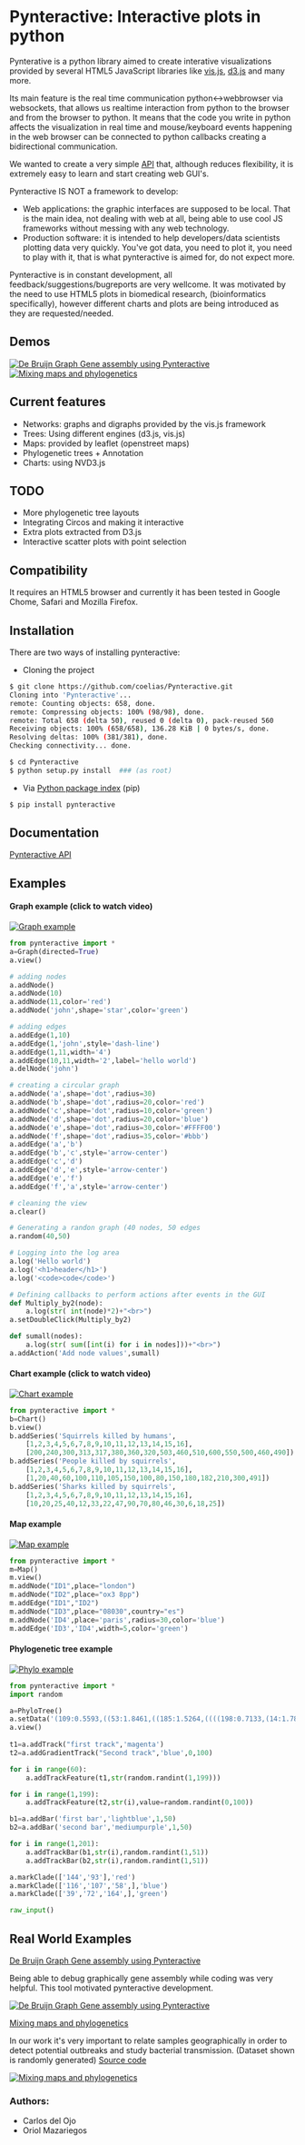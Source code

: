 # Pynteractive: Interactive plots in python
Pynterative is a python library aimed to create interative visualizations provided by several HTML5 JavaScript libraries like [vis.js](http://visjs.org/), [d3.js](http://d3js.org/) and many more.

Its main feature is the real time communication python<->webbrowser via websockets, that allows us realtime interaction from python to the browser and from the browser to python. It means that the code you  write in python affects the visualization in real time and mouse/keyboard events happening in the web browser can be connected to python callbacks creating a bidirectional communication. 

We wanted to create a very simple [API](http://coelias.github.io/Pynteractive/html/) that, although reduces flexibility, it is extremely easy to learn and start creating web GUI's.

Pynteractive IS NOT a framework to develop: 
* Web applications: the graphic interfaces are supposed to be local. That is the main idea, not dealing with web at all, being able to use cool JS frameworks without messing with any web technology.
* Production software: it is intended to help developers/data scientists plotting data very quickly. You've got data, you need to plot it, you need to play with it, that is what pynteractive is aimed for, do not expect more.

Pynteractive is in constant development, all feedback/suggestions/bugreports are very wellcome. It was motivated by the need to use HTML5 plots in biomedical research, (bioinformatics specifically), however different charts and plots are being introduced as they are requested/needed. 

## Demos

[![De Bruijn Graph Gene assembly using Pynteractive](http://coelias.github.io/Pynteractive/imgs/debruijn.gif)](https://vimeo.com/128206058)
[![Mixing maps and phylogenetics](http://coelias.github.io/Pynteractive/imgs/phylomap.gif)](https://vimeo.com/133534670)

## Current features

* Networks: graphs and digraphs provided by the vis.js framework
* Trees: Using different engines (d3.js, vis.js)
* Maps: provided by leaflet (openstreet maps)
* Phylogenetic trees + Annotation
* Charts: using NVD3.js

## TODO

* More phylogenetic tree layouts
* Integrating Circos and making it interactive
* Extra plots extracted from D3.js
* Interactive scatter plots with point selection

## Compatibility

It requires an HTML5 browser and currently it has been tested in Google Chome, Safari and Mozilla Firefox.

## Installation

There are two ways of installing pynteractive:

* Cloning the project

```bash
$ git clone https://github.com/coelias/Pynteractive.git
Cloning into 'Pynteractive'...
remote: Counting objects: 658, done.
remote: Compressing objects: 100% (98/98), done.
remote: Total 658 (delta 50), reused 0 (delta 0), pack-reused 560
Receiving objects: 100% (658/658), 136.28 KiB | 0 bytes/s, done.
Resolving deltas: 100% (381/381), done.
Checking connectivity... done.

$ cd Pynteractive
$ python setup.py install  ### (as root)
```
 
* Via [Python package index](https://pypi.python.org/pypi/pip) (pip)
```bash
$ pip install pynteractive
```

## Documentation

[Pynteractive API](http://coelias.github.io/Pynteractive/html/)

## Examples

#### Graph example (click to watch video)

[![Graph example](http://coelias.github.io/Pynteractive/imgs/GraphGif.gif)](https://vimeo.com/128141946)

```python
from pynteractive import *
a=Graph(directed=True)
a.view()

# adding nodes
a.addNode()
a.addNode(10)
a.addNode(11,color='red')
a.addNode('john',shape='star',color='green')

# adding edges
a.addEdge(1,10)
a.addEdge(1,'john',style='dash-line')
a.addEdge(1,11,width='4')
a.addEdge(10,11,width='2',label='hello world')
a.delNode('john')

# creating a circular graph
a.addNode('a',shape='dot',radius=30)
a.addNode('b',shape='dot',radius=20,color='red')
a.addNode('c',shape='dot',radius=10,color='green')
a.addNode('d',shape='dot',radius=20,color='blue')
a.addNode('e',shape='dot',radius=30,color='#FFFF00')
a.addNode('f',shape='dot',radius=35,color='#bbb')
a.addEdge('a','b')
a.addEdge('b','c',style='arrow-center')
a.addEdge('c','d')
a.addEdge('d','e',style='arrow-center')
a.addEdge('e','f')
a.addEdge('f','a',style='arrow-center')

# cleaning the view
a.clear()

# Generating a randon graph (40 nodes, 50 edges
a.random(40,50)

# Logging into the log area
a.log('Hello world')
a.log('<h1>header</h1>')
a.log('<code>code</code>')

# Defining callbacks to perform actions after events in the GUI
def Multiply_by2(node):
    a.log(str( int(node)*2)+"<br>")
a.setDoubleClick(Multiply_by2)

def sumall(nodes):
    a.log(str( sum([int(i) for i in nodes]))+"<br>")
a.addAction('Add node values',sumall)
```

#### Chart example (click to watch video)

[![Chart example](http://coelias.github.io/Pynteractive/imgs/ChartGif.gif)](https://vimeo.com/128177043)

```python
from pynteractive import *
b=Chart()
b.view()
b.addSeries('Squirrels killed by humans',
    [1,2,3,4,5,6,7,8,9,10,11,12,13,14,15,16],
    [200,240,300,313,317,380,360,320,503,460,510,600,550,500,460,490]) 
b.addSeries('People killed by squirrels',
    [1,2,3,4,5,6,7,8,9,10,11,12,13,14,15,16],
    [1,20,40,60,100,110,105,150,100,80,150,180,182,210,300,491])
b.addSeries('Sharks killed by squirrels',
    [1,2,3,4,5,6,7,8,9,10,11,12,13,14,15,16],
    [10,20,25,40,12,33,22,47,90,70,80,46,30,6,18,25])
```

#### Map example
[![Map example](http://coelias.github.io/Pynteractive/imgs/map.png)](http://coelias.github.io/Pynteractive/imgs/map.png)


```python
from pynteractive import *
m=Map()
m.view()
m.addNode("ID1",place="london")
m.addNode("ID2",place="ox3 8pp")
m.addEdge("ID1","ID2")
m.addNode("ID3",place="08030",country="es")
m.addNode('ID4',place='paris',radius=30,color='blue')
m.addEdge('ID3','ID4',width=5,color='green')
```

#### Phylogenetic tree example
[![Phylo example](http://coelias.github.io/Pynteractive/imgs/phylo.svg)](http://coelias.github.io/Pynteractive/imgs/phylo.svg)


```python
from pynteractive import *
import random

a=PhyloTree()
a.setData('(109:0.5593,((53:1.8461,((185:1.5264,((((198:0.7133,(14:1.7812,(70:0.9566,((178:1.4691,((45:0.7471,(194:0.6693,((44:0.5577,((13:0.8088,((191:0.5682,((61:0.5975,(88:3.2495,(9:1.0308,(96:0.8686,(((115:0.8278,(123:0.8377,(1:0.5639,179:1.0903):0.5946):1.4461):0.7937,(16:1.1170,154:0.6546):0.6107):0.5630,(23:0.6146,(64:0.6340,81:0.6373):1.7269):1.4345):0.9564):0.8100):0.6957):0.5944):1.0511,((56:1.9748,160:0.5840):0.9831,((66:0.6673,(42:0.7604,121:0.9784):0.8448):0.7313,(7:0.6708,162:0.7519):0.8166):1.0403):1.1924):0.9697):0.7165,(117:0.7042,(184:1.4130,(50:0.9100,(101:0.8581,(37:0.6301,200:0.8667):0.6302):1.1244):1.4690):1.9430):0.8444):0.5968):0.6728,(30:1.1661,33:1.1261):0.8310):2.2959):0.7608,(190:0.6007,196:0.9444):0.6424):0.6270):0.8282):0.9730,(24:1.4291,118:0.8477):1.4567):0.6991):0.8921,((133:0.7706,(28:0.5830,(134:0.6095,175:0.6930):0.7241):0.8666):0.9387,(111:1.0094,(136:0.5893,138:1.1745):1.5885):0.7924):0.5738):0.8773):0.5963):0.6160):1.0136,((65:1.1500,97:1.0232):1.3978,((57:0.5738,187:1.6658):0.6071,((19:0.7025,(174:1.3017,(104:1.2256,(114:0.8844,132:0.9376):0.6582):0.7183):1.1257):0.5755,(95:0.9269,((142:0.9090,(39:0.6623,(72:0.6360,164:0.9143):0.7035):4.5670):0.6282,((25:0.9429,(146:0.6349,(137:2.3101,((86:0.5907,(151:0.6346,171:0.6288):1.2030):1.2696,(32:0.5801,161:0.5600):1.3039):1.5206):0.5787):0.6616):0.7571,(43:2.0269,(131:0.6637,(12:1.7647,(156:1.1010,(172:0.8216,(153:0.8397,(((11:1.1326,188:0.7363):1.2086,(35:0.6256,(189:0.5714,((159:2.1437,(120:0.7276,(79:0.8632,98:0.8285):0.6579):0.8806):0.7212,(63:0.8597,85:0.7613):1.1212):0.5833):0.9273):0.6866):0.8127,(8:1.4761,(176:0.6388,(173:0.6236,(38:0.7009,177:0.6063):0.7085):1.4928):1.0702):0.5824):1.1679):1.5157):0.6207):1.2862):0.9861):0.9956):0.8808):0.7404):0.7407):1.4742):2.3546):0.6926):1.6898):1.0044,(68:3.0620,181:0.8448):0.7053):0.6960,(36:0.9977,76:0.6317):0.8789):0.6850):0.6060,(130:1.8879,(27:0.9512,(163:0.7594,197:1.3480):2.2115):0.7601):1.8072):1.2875):0.8267,(193:1.5216,(4:0.6166,(112:0.7144,147:0.9374):0.7245):0.6220):0.6376):1.6023,((82:2.8243,((92:1.1603,148:1.2875):0.6096,(18:2.2320,110:0.9872):1.3756):0.6613):0.8081,(3:0.6139,(94:0.8184,(80:2.5720,(149:1.2856,((59:0.7261,((139:1.2208,(62:0.6156,87:0.5686):0.8219):0.5661,(31:0.6006,55:0.7081):0.8803):0.5895):4.4796,(29:1.0162,((150:0.8578,(6:0.7863,106:0.5613):0.6144):0.9523,(51:2.2633,(199:0.8779,(126:0.5832,(99:1.2345,(((47:0.5868,52:0.5764):0.5797,((89:2.4215,((34:1.3367,168:1.2975):0.9865,(40:1.4390,(119:0.6238,(186:0.6974,(69:0.5586,((107:0.6821,(58:1.3881,116:0.9332):1.2708):0.9753,((10:1.1451,54:1.2720):1.1650,((141:1.0443,(74:1.8388,(21:1.1221,83:0.8512):1.5698):0.8246):0.5762,(129:0.6327,(75:0.8794,(48:0.8473,125:1.0579):0.8496):0.8923):0.6014):1.3489):1.8732):0.8591):0.5691):1.2968):0.9153):1.0208):0.6514):0.6898,(166:1.4354,(22:0.7493,(2:1.1837,(183:0.9209,(5:1.1304,(93:1.1079,144:0.6024):0.5676):1.7392):1.0896):0.6673):0.5778):0.5953):0.7470):0.5946,(((26:1.2338,165:0.7093):1.2264,((195:1.5322,(158:1.4151,(170:0.6407,(67:0.9098,(49:0.9280,143:0.7676):1.3389):0.5612):0.6873):0.9481):0.7016,(90:1.0637,(84:0.8715,(105:0.7043,157:0.6207):0.6683):1.8207):0.6640):1.0868):0.9417,(100:1.0056,(127:1.5781,((17:0.9746,(77:0.8027,180:1.4619):0.6277):1.1663,(140:1.7778,(169:0.9060,(128:0.6329,(145:0.5933,((122:0.6385,(155:0.9812,((71:0.8869,103:0.8851):1.1801,(167:0.8196,(102:0.7040,(113:0.9985,(78:1.1891,(15:1.1411,182:0.5817):0.6458):0.5856):0.8109):0.5834):0.7143):0.6831):0.7380):0.9687,((108:0.7798,152:2.0513):0.8877,(46:1.3488,((73:0.6343,(60:1.0697,(20:0.7480,192:0.9474):0.9843):1.4541):0.8802,(41:0.8659,(135:0.6945,(91:1.0905,124:0.6244):0.8901):0.9333):1.0731):0.8375):0.6176):0.9982):0.9024):0.7677):1.7023):1.5721):2.7324):0.5982):1.0601):0.6174):0.9339):0.6215):1.2051):0.7775):1.9509):0.6680):0.7644):0.6658):2.0353):1.0737):1.4884):0.8140):0.6216):0.7000);')
a.view()
    
t1=a.addTrack("first track",'magenta')
t2=a.addGradientTrack("Second track",'blue',0,100)

for i in range(60):
    a.addTrackFeature(t1,str(random.randint(1,199)))

for i in range(1,199):
    a.addTrackFeature(t2,str(i),value=random.randint(0,100))

b1=a.addBar('first bar','lightblue',1,50)
b2=a.addBar('second bar','mediumpurple',1,50)

for i in range(1,201):
    a.addTrackBar(b1,str(i),random.randint(1,51))
    a.addTrackBar(b2,str(i),random.randint(1,51))

a.markClade(['144','93'],'red')
a.markClade(['116','107','58',],'blue')
a.markClade(['39','72','164',],'green')

raw_input()

```

## Real World Examples

[De Bruijn Graph Gene assembly using Pynteractive](https://vimeo.com/128206058)

Being able to debug graphically gene assembly while coding was very helpful. This tool motivated pynteractive development.

[![De Bruijn Graph Gene assembly using Pynteractive](http://coelias.github.io/Pynteractive/imgs/debruijn.gif)](https://vimeo.com/128206058)

[Mixing maps and phylogenetics](https://vimeo.com/128260245)

In our work it's very important to relate samples geographically in order to detect potential outbreaks and study bacterial transmission. (Dataset shown is randomly generated)
[Source code](https://github.com/coelias/Pynteractive/blob/master/demos/maptree.py)

[![Mixing maps and phylogenetics](http://coelias.github.io/Pynteractive/imgs/phylomap.gif)](https://vimeo.com/133534670)

### Authors:
 - Carlos del Ojo
 - Oriol Mazariegos
